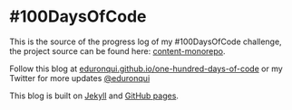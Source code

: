 # #100DaysOfCode

This is the source of the progress log of my #100DaysOfCode challenge, the project source can be found here: [content-monorepo](https://github.com/eduronqui/content-monorepo).

Follow this blog at [eduronqui.github.io/one-hundred-days-of-code](https://eduronqui.github.io/one-hundred-days-of-code/) or my Twitter for more updates [@eduronqui](https://twitter.com/eduronqui)

This blog is built on [Jekyll](https://jekyllrb.com) and [GitHub pages](https://pages.github.com).

